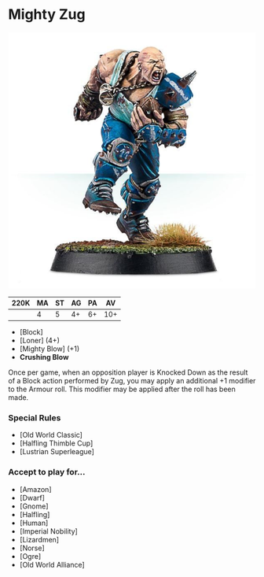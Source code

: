 # Mighty Zug

![](../media/starplayers/MightyZug01.jpg)

| 220K  | MA | ST | AG | PA | AV |
| --- | --- | --- | --- | --- | --- |
| | 4 | 5 | 4+ | 6+ | 10+ |

* [Block]
* [Loner] (4+)
* [Mighty Blow] (+1)
* **Crushing Blow**

Once per game, when an opposition player is Knocked Down as the result of a Block action performed by Zug, you may apply an additional +1 modifier to the Armour roll. This modifier may be applied after the roll has been made.

### Special Rules
* [Old World Classic]
* [Halfling Thimble Cup]
* [Lustrian Superleague]

### Accept to play for...
* [Amazon]
* [Dwarf]
* [Gnome]
* [Halfling]
* [Human]
* [Imperial Nobility]
* [Lizardmen]
* [Norse]
* [Ogre]
* [Old World Alliance]
